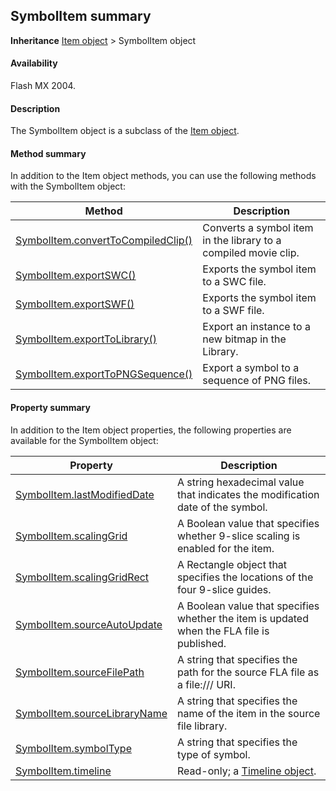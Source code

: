 ## SymbolItem summary

**Inheritance** [Item object](../Item_object/Item_summary.md) > SymbolItem object

#### Availability

Flash MX 2004.

#### Description

The SymbolItem object is a subclass of the [Item object](../Item_object/Item_summary.md).

#### Method summary

In addition to the Item object methods, you can use the following methods with the SymbolItem object:

| **Method** | **Description** |
| --- | --- |
| [SymbolItem.convertToCompiledClip()](../SymbolItem_object/SymbolItem.md) | Converts a symbol item in the library to a compiled movie clip. |
| [SymbolItem.exportSWC()](../SymbolItem_object/SymbolItem1.md) | Exports the symbol item to a SWC file. |
| [SymbolItem.exportSWF()](../SymbolItem_object/SymbolItem2.md) | Exports the symbol item to a SWF file. |
| [SymbolItem.exportToLibrary()](../SymbolItem_object/SymbolItem3.md) | Export an instance to a new bitmap in the Library. |
| [SymbolItem.exportToPNGSequence()](../SymbolItem_object/SymbolItem4.md) | Export a symbol to a sequence of PNG files. |

#### Property summary

In addition to the Item object properties, the following properties are available for the SymbolItem object:

| **Property** | **Description** |
| --- | --- |
| [SymbolItem.lastModifiedDate](../SymbolItem_object/SymbolItem5.md) | A string hexadecimal value that indicates the modification date of the symbol. |
| [SymbolItem.scalingGrid](../SymbolItem_object/SymbolItem6.md) | A Boolean value that specifies whether 9-slice scaling is enabled for the item. |
| [SymbolItem.scalingGridRect](../SymbolItem_object/SymbolItem7.md) | A Rectangle object that specifies the locations of the four 9-slice guides. |
| [SymbolItem.sourceAutoUpdate](../SymbolItem_object/SymbolItem8.md) | A Boolean value that specifies whether the item is updated when the FLA file is published. |
| [SymbolItem.sourceFilePath](../SymbolItem_object/SymbolItem9.md) | A string that specifies the path for the source FLA file as a file:/// URI. |
| [SymbolItem.sourceLibraryName](../SymbolItem_object/SymbolItem10.md) | A string that specifies the name of the item in the source file library. |
| [SymbolItem.symbolType](../SymbolItem_object/SymbolItem11.md) | A string that specifies the type of symbol. |
| [SymbolItem.timeline](../SymbolItem_object/SymbolItem12.md) | Read-only; a [Timeline object](../Timeline_object/Timeline_summary.md). |
